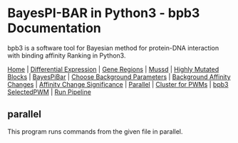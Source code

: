 # BayesPI-BAR in Python3 - bpb3 Documentation

bpb3 is a software tool for Bayesian method for protein-DNA interaction with binding affinity Ranking in Python3.


[Home](index.md) | [Differential Expression](differential_expression.md) | [Gene Regions](gene_regions.md) | [Mussd](mussd.md) | [Highly Mutated Blocks](highly_mutated_blocks.md) | [BayesPiBar](bayespi_bar.md) | [Choose Background Parameters](choose_background_parameters.md) | [Background Affinity Changes](background_affinity_changes.md) | [Affinity Change Significance](affinity_change_significance_test.md) | [Parallel](parallel.md) | [Cluster for PWMs](make_cluster4pwm.md) | [bpb3 SelectedPWM](bpb3selectedPWM.md) | [Run Pipeline](run_pipeline.md)  


## parallel

<p>This program runs commands from the given file in parallel.</p>
